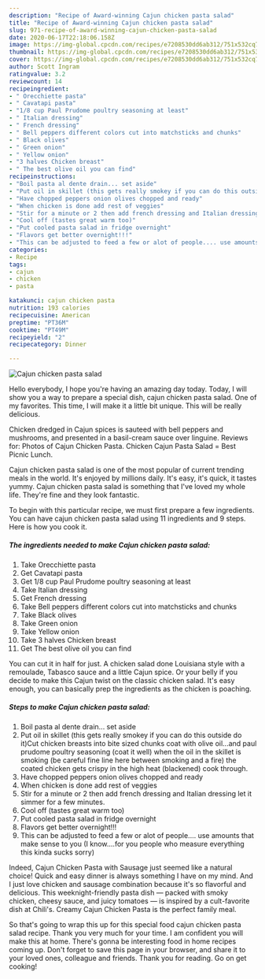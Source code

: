 ```yaml
---
description: "Recipe of Award-winning Cajun chicken pasta salad"
title: "Recipe of Award-winning Cajun chicken pasta salad"
slug: 971-recipe-of-award-winning-cajun-chicken-pasta-salad
date: 2020-06-17T22:18:06.158Z
image: https://img-global.cpcdn.com/recipes/e7208530dd6ab312/751x532cq70/cajun-chicken-pasta-salad-recipe-main-photo.jpg
thumbnail: https://img-global.cpcdn.com/recipes/e7208530dd6ab312/751x532cq70/cajun-chicken-pasta-salad-recipe-main-photo.jpg
cover: https://img-global.cpcdn.com/recipes/e7208530dd6ab312/751x532cq70/cajun-chicken-pasta-salad-recipe-main-photo.jpg
author: Scott Ingram
ratingvalue: 3.2
reviewcount: 14
recipeingredient:
- " Orecchiette pasta"
- " Cavatapi pasta"
- "1/8 cup Paul Prudome poultry seasoning at least"
- " Italian dressing"
- " French dressing"
- " Bell peppers different colors cut into matchsticks and chunks"
- " Black olives"
- " Green onion"
- " Yellow onion"
- "3 halves Chicken breast"
- " The best olive oil you can find"
recipeinstructions:
- "Boil pasta al dente drain... set aside"
- "Put oil in skillet (this gets really smokey if you can do this outside do it)Cut chicken breasts into bite sized chunks coat with olive oil...and paul prudome poultry seasoning (coat it well) when the oil in the skillet is smoking (be careful fine line here between smoking and a fire) the coated chicken gets crispy in the high heat (blackened) cook through."
- "Have chopped peppers onion olives chopped and ready"
- "When chicken is done add rest of veggies"
- "Stir for a minute or 2 then add french dressing and Italian dressing let it simmer for a few minutes."
- "Cool off (tastes great warm too)"
- "Put cooled pasta salad in fridge overnight"
- "Flavors get better overnight!!!"
- "This can be adjusted to feed a few or alot of people.... use amounts that make sense to you (I know....for you people who measure everything this kinda sucks sorry)"
categories:
- Recipe
tags:
- cajun
- chicken
- pasta

katakunci: cajun chicken pasta 
nutrition: 193 calories
recipecuisine: American
preptime: "PT36M"
cooktime: "PT49M"
recipeyield: "2"
recipecategory: Dinner

---
```



![Cajun chicken pasta salad](https://img-global.cpcdn.com/recipes/e7208530dd6ab312/751x532cq70/cajun-chicken-pasta-salad-recipe-main-photo.jpg)

Hello everybody, I hope you're having an amazing day today. Today, I will show you a way to prepare a special dish, cajun chicken pasta salad. One of my favorites. This time, I will make it a little bit unique. This will be really delicious.

Chicken dredged in Cajun spices is sauteed with bell peppers and mushrooms, and presented in a basil-cream sauce over linguine. Reviews for: Photos of Cajun Chicken Pasta. Chicken Cajun Pasta Salad = Best Picnic Lunch.

Cajun chicken pasta salad is one of the most popular of current trending meals in the world. It's enjoyed by millions daily. It's easy, it's quick, it tastes yummy. Cajun chicken pasta salad is something that I've loved my whole life. They're fine and they look fantastic.


To begin with this particular recipe, we must first prepare a few ingredients. You can have cajun chicken pasta salad using 11 ingredients and 9 steps. Here is how you cook it.

<!--inarticleads1-->

##### The ingredients needed to make Cajun chicken pasta salad:

1. Take  Orecchiette pasta
1. Get  Cavatapi pasta
1. Get 1/8 cup Paul Prudome poultry seasoning at least
1. Take  Italian dressing
1. Get  French dressing
1. Take  Bell peppers different colors cut into matchsticks and chunks
1. Take  Black olives
1. Take  Green onion
1. Take  Yellow onion
1. Take 3 halves Chicken breast
1. Get  The best olive oil you can find


You can cut it in half for just. A chicken salad done Louisiana style with a remoulade, Tabasco sauce and a little Cajun spice. Or your belly if you decide to make this Cajun twist on the classic chicken salad. It&#39;s easy enough, you can basically prep the ingredients as the chicken is poaching. 

<!--inarticleads2-->

##### Steps to make Cajun chicken pasta salad:

1. Boil pasta al dente drain... set aside
1. Put oil in skillet (this gets really smokey if you can do this outside do it)Cut chicken breasts into bite sized chunks coat with olive oil...and paul prudome poultry seasoning (coat it well) when the oil in the skillet is smoking (be careful fine line here between smoking and a fire) the coated chicken gets crispy in the high heat (blackened) cook through.
1. Have chopped peppers onion olives chopped and ready
1. When chicken is done add rest of veggies
1. Stir for a minute or 2 then add french dressing and Italian dressing let it simmer for a few minutes.
1. Cool off (tastes great warm too)
1. Put cooled pasta salad in fridge overnight
1. Flavors get better overnight!!!
1. This can be adjusted to feed a few or alot of people.... use amounts that make sense to you (I know....for you people who measure everything this kinda sucks sorry)


Indeed, Cajun Chicken Pasta with Sausage just seemed like a natural choice! Quick and easy dinner is always something I have on my mind. And I just love chicken and sausage combination because it&#39;s so flavorful and delicious. This weeknight-friendly pasta dish — packed with smoky chicken, cheesy sauce, and juicy tomatoes — is inspired by a cult-favorite dish at Chili&#39;s. Creamy Cajun Chicken Pasta is the perfect family meal. 

So that's going to wrap this up for this special food cajun chicken pasta salad recipe. Thank you very much for your time. I am confident you will make this at home. There's gonna be interesting food in home recipes coming up. Don't forget to save this page in your browser, and share it to your loved ones, colleague and friends. Thank you for reading. Go on get cooking!
